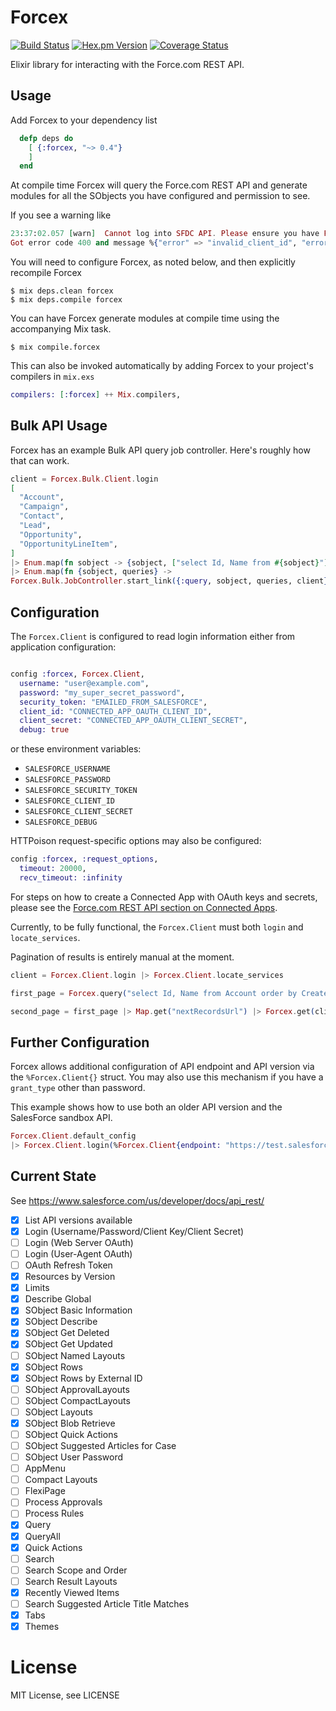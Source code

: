 # Forcex

[![Build Status](https://travis-ci.org/jeffweiss/forcex.svg?branch=master)](https://travis-ci.org/jeffweiss/forcex)
[![Hex.pm Version](http://img.shields.io/hexpm/v/forcex.svg?style=flat)](https://hex.pm/packages/forcex)
[![Coverage Status](https://coveralls.io/repos/github/jeffweiss/forcex/badge.svg?branch=master)](https://coveralls.io/github/jeffweiss/forcex?branch=master)

Elixir library for interacting with the Force.com REST API.

## Usage

Add Forcex to your dependency list
```elixir
  defp deps do
    [ {:forcex, "~> 0.4"}
    ]
  end
```

At compile time Forcex will query the Force.com REST API and generate modules for all the
SObjects you have configured and permission to see.

If you see a warning like
```elixir
23:37:02.057 [warn]  Cannot log into SFDC API. Please ensure you have Forcex properly configured.
Got error code 400 and message %{"error" => "invalid_client_id", "error_description" => "client identifier invalid"}
```

You will need to configure Forcex, as noted below, and then explicitly recompile Forcex

```shell
$ mix deps.clean forcex
$ mix deps.compile forcex
```

You can have Forcex generate modules at compile time using the accompanying Mix task.

```shell
$ mix compile.forcex
```

This can also be invoked automatically by adding Forcex to your project's compilers in `mix.exs`

```elixir
compilers: [:forcex] ++ Mix.compilers,
```

## Bulk API Usage

Forcex has an example Bulk API query job controller. Here's roughly how that can
work.

```elixir
client = Forcex.Bulk.Client.login
[
  "Account",
  "Campaign",
  "Contact",
  "Lead",
  "Opportunity",
  "OpportunityLineItem",
]
|> Enum.map(fn sobject -> {sobject, ["select Id, Name from #{sobject}"]} end)
|> Enum.map(fn {sobject, queries} ->
Forcex.Bulk.JobController.start_link({:query, sobject, queries, client}) end)
```

## Configuration

The `Forcex.Client` is configured to read login information either from
application configuration:

```elixir

config :forcex, Forcex.Client,
  username: "user@example.com",
  password: "my_super_secret_password",
  security_token: "EMAILED_FROM_SALESFORCE",
  client_id: "CONNECTED_APP_OAUTH_CLIENT_ID",
  client_secret: "CONNECTED_APP_OAUTH_CLIENT_SECRET",
  debug: true
```

or these environment variables:

* `SALESFORCE_USERNAME`
* `SALESFORCE_PASSWORD`
* `SALESFORCE_SECURITY_TOKEN`
* `SALESFORCE_CLIENT_ID`
* `SALESFORCE_CLIENT_SECRET`
* `SALESFORCE_DEBUG`

HTTPoison request-specific options may also be configured:

```elixir
config :forcex, :request_options,
  timeout: 20000,
  recv_timeout: :infinity
```

For steps on how to create a Connected App with OAuth keys and secrets,
please see the [Force.com REST API section on Connected Apps](https://developer.salesforce.com/docs/atlas.en-us.api_rest.meta/api_rest/intro_defining_remote_access_applications.htm).

Currently, to be fully functional, the `Forcex.Client` must both `login` and
`locate_services`.

Pagination of results is entirely manual at the moment.

```elixir
client = Forcex.Client.login |> Forcex.Client.locate_services

first_page = Forcex.query("select Id, Name from Account order by CreatedDate desc", client)

second_page = first_page |> Map.get("nextRecordsUrl") |> Forcex.get(client)
```

## Further Configuration

Forcex allows additional configuration of API endpoint and API version via the
`%Forcex.Client{}` struct. You may also use this mechanism if you have a
`grant_type` other than password.

This example shows how to use both an older API version and the SalesForce
sandbox API.
```elixir
Forcex.Client.default_config
|> Forcex.Client.login(%Forcex.Client{endpoint: "https://test.salesforce.com", api_version: "34.0"})
```


## Current State

See https://www.salesforce.com/us/developer/docs/api_rest/

 - [x] List API versions available
 - [x] Login (Username/Password/Client Key/Client Secret)
 - [ ] Login (Web Server OAuth)
 - [ ] Login (User-Agent OAuth)
 - [ ] OAuth Refresh Token
 - [x] Resources by Version
 - [x] Limits
 - [x] Describe Global
 - [x] SObject Basic Information
 - [x] SObject Describe
 - [x] SObject Get Deleted
 - [x] SObject Get Updated
 - [ ] SObject Named Layouts
 - [x] SObject Rows
 - [x] SObject Rows by External ID
 - [ ] SObject ApprovalLayouts
 - [ ] SObject CompactLayouts
 - [ ] SObject Layouts
 - [x] SObject Blob Retrieve
 - [ ] SObject Quick Actions
 - [ ] SObject Suggested Articles for Case
 - [ ] SObject User Password
 - [ ] AppMenu
 - [ ] Compact Layouts
 - [ ] FlexiPage
 - [ ] Process Approvals
 - [ ] Process Rules
 - [x] Query
 - [x] QueryAll
 - [x] Quick Actions
 - [ ] Search
 - [ ] Search Scope and Order
 - [ ] Search Result Layouts
 - [x] Recently Viewed Items
 - [ ] Search Suggested Article Title Matches
 - [x] Tabs
 - [x] Themes

# License

MIT License, see LICENSE
